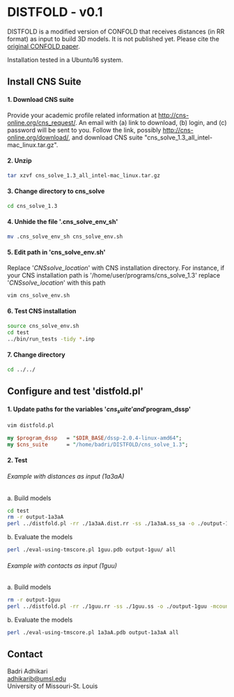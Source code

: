 # DISTFOLD - v0.1  
DISTFOLD is a modified version of CONFOLD that receives distances (in RR format) as input to build 3D models. It is not published yet. Please cite the [original CONFOLD paper](https://onlinelibrary.wiley.com/doi/full/10.1002/prot.24829).  

Installation tested in a Ubuntu16 system.

## Install CNS Suite
#### 1. Download CNS suite   
Provide your academic profile related information at http://cns-online.org/cns_request/. An email with (a) link to download, (b) login, and (c) password will be sent to you. Follow the link, possibly http://cns-online.org/download/, and download CNS suite "cns_solve_1.3_all_intel-mac_linux.tar.gz".
#### 2. Unzip  
```bash
tar xzvf cns_solve_1.3_all_intel-mac_linux.tar.gz
```
#### 3. Change directory to cns_solve  
```bash
cd cns_solve_1.3
```
#### 4. Unhide the file '.cns_solve_env_sh'  
```bash
mv .cns_solve_env_sh cns_solve_env.sh
```
#### 5. Edit path in 'cns_solve_env.sh'  
Replace '_CNSsolve_location_' with CNS installation directory. For instance, if your CNS installation path is '/home/user/programs/cns_solve_1.3' replace '_CNSsolve_location_' with this path
```bash
vim cns_solve_env.sh
```
#### 6. Test CNS installation  
```bash
source cns_solve_env.sh
cd test 
../bin/run_tests -tidy *.inp
```
#### 7. Change directory  
```bash
cd ../../
```

## Configure and test 'distfold.pl'  
#### 1. Update paths for the variables '$cns_suite' and '$program_dssp'  
```bash
vim distfold.pl
```
```perl
my $program_dssp   = "$DIR_BASE/dssp-2.0.4-linux-amd64";
my $cns_suite      = "/home/badri/DISTFOLD/cns_solve_1.3";
```
#### 2. Test  
###### Example with distances as input (1a3aA)  
a. Build models  
```bash
cd test
rm -r output-1a3aA
perl ../distfold.pl -rr ./1a3aA.dist.rr -ss ./1a3aA.ss_sa -o ./output-1a3aA -mcount 20 -selectrr 1.0L
```
b. Evaluate the models
```bash
perl ./eval-using-tmscore.pl 1guu.pdb output-1guu/ all
```
###### Example with contacts as input (1guu)  
a. Build models
```bash
rm -r output-1guu
perl ../distfold.pl -rr ./1guu.rr -ss ./1guu.ss -o ./output-1guu -mcount 20 -selectrr 1.0L
```
b. Evaluate the models
```bash
perl ./eval-using-tmscore.pl 1a3aA.pdb output-1a3aA all
```

## Contact  
Badri Adhikari  
adhikarib@umsl.edu  
University of Missouri-St. Louis  
